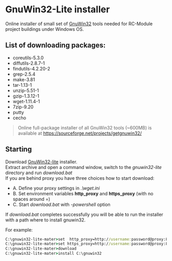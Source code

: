 # GnuWin32-Lite installer
 
Online installer of small set of [GnuWin32](http://gnuwin32.sourceforge.net/) tools needed for RC-Module project buildings under Windows OS. 

## List of downloading packages:
  - coreutils-5.3.0
  - diffutils-2.8.7-1
  - findutils-4.2.20-2
  - grep-2.5.4
  - make-3.81
  - tar-1.13-1
  - unzip-5.51-1
  - gzip-1.3.12-1
  - wget-1.11.4-1
  - 7zip-9.20
  - putty
  - cecho

> Online full-package installer of all GnuWin32 tools (~600MB) is available at https://sourceforge.net/projects/getgnuwin32/

## Starting
Download [GnuWin32-lite](https://github.com/RC-MODULE/gnuwin32-lite/archive/master.zip) installer.    
Extract archive and open a command window, switch to the *gnuwin32-lite* directory and run *download.bat*   
If you are behind proxy you have three choices how to start download:
  - A. Define your proxy settings in *.\wget.ini*  
  - B. Set environment variables **http_proxy** and **https_proxy** (with no spaces around =)
  - C. Start *download.bat* with *-powershell* option  

If *download.bat* completes successfully you will be able to run the installer with a path where to install gnuwin32.   

For example: 
```bat
C:\gnuwin32-lite-mater>set  http_proxy=http://username:password@proxy:80/
C:\gnuwin32-lite-mater>set https_proxy=http://username:password@proxy:80/
C:\gnuwin32-lite-mater>download 
C:\gnuwin32-lite-mater>install C:\gnuwin32 
```

